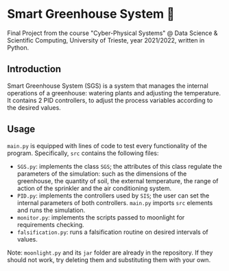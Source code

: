 # Smart Greenhouse System 🌱
Final Project from the course "Cyber-Physical Systems" @ Data Science &amp; Scientific Computing, University of Trieste, year 2021/2022, written in Python.

## Introduction
Smart Greenhouse System (SGS) is a system that manages the internal operations of a greenhouse: watering plants and adjusting the temperature.
It contains 2 PID controllers, to adjust the process variables according to the desired values.

## Usage
`main.py` is equipped with lines of code to test every functionality of the program. Specifically, `src` contains the following files:
- `SGS.py`: implements the class `SGS`; the attributes of this class regulate the parameters of the simulation:
such as the dimensions of the greenhouse, the quantity of soil, the external temperature, the range of action of the sprinkler and the air conditioning system.
- `PID.py`: implements the controllers used by `SIS`; the user can set the internal parameters of both controllers.
`main.py` imports `src` elements and runs the simulation.
- `monitor.py`: implements the scripts passed to moonlight for requirements checking.
- `falsification.py`: runs a falsification routine on desired intervals of values.

Note: `moonlight.py` and its `jar` folder are already in the repository. If they should not work, try deleting them and substituting them with your own.
